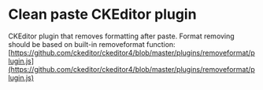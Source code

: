 # Clean paste CKEditor plugin

CKEditor plugin that removes formatting after paste.
Format removing should be based on built-in removeformat function:
[https://github.com/ckeditor/ckeditor4/blob/master/plugins/removeformat/plugin.js](https://github.com/ckeditor/ckeditor4/blob/master/plugins/removeformat/plugin.js)
